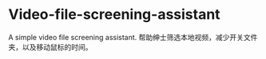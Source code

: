 # Video-file-screening-assistant
A simple video file screening assistant. 帮助绅士筛选本地视频，减少开关文件夹，以及移动鼠标的时间。
